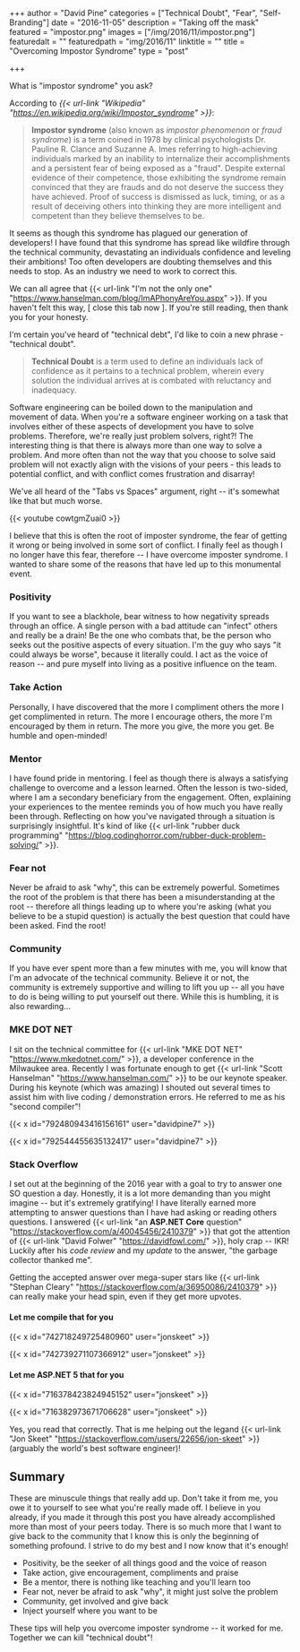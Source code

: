 +++
author = "David Pine"
categories = ["Technical Doubt", "Fear", "Self-Branding"]
date = "2016-11-05"
description = "Taking off the mask"
featured = "impostor.png"
images = ["/img/2016/11/impostor.png"]
featuredalt = ""
featuredpath = "img/2016/11"
linktitle = ""
title = "Overcoming Impostor Syndrome"
type = "post"

+++

What is "impostor syndrome" you ask?

According to <cite>{{< url-link "Wikipedia" "https://en.wikipedia.org/wiki/Impostor_syndrome" >}}</cite>:

>**Impostor syndrome** (also known as *impostor phenomenon* or *fraud syndrome*) is a term coined in 1978 by clinical psychologists Dr. Pauline R. Clance and Suzanne A.
> Imes referring to high-achieving individuals marked by an inability to internalize their accomplishments and a persistent fear of being exposed as a "fraud".
> Despite external evidence of their competence, those exhibiting the syndrome remain convinced that they are frauds and do not deserve the success they have achieved.
> Proof of success is dismissed as luck, timing, or as a result of deceiving others into thinking they are more intelligent and competent than they believe themselves to be.

It seems as though this syndrome has plagued our generation of developers! I have found that this syndrome has spread like wildfire through the
technical community, devastating an individuals confidence and leveling their ambitions! Too often developers are doubting themselves and this needs to stop. As an
industry we need to work to correct this.

We can all agree that {{< url-link "I'm not the only one" "https://www.hanselman.com/blog/ImAPhonyAreYou.aspx" >}}. If you haven't felt this way, [ close this tab now ]. If you're still
reading, then thank you for your honesty.

I'm certain you've heard of "technical debt", I'd like to coin a new phrase - "technical doubt".

>**Technical Doubt** is a term used to define an individuals lack of confidence as it pertains to a technical problem, wherein every solution the individual arrives at is
> combated with reluctancy and inadequacy.

Software engineering can be boiled down to the manipulation and movement of data. When you're a software engineer working on a task that involves either of these aspects of development you have to solve problems. Therefore, we're really just problem solvers, right?! The interesting thing is that there is always more than one way to solve a problem. And more often than not the way that you choose to solve said problem will not exactly align with the visions of your peers - this leads to potential conflict, and with conflict comes frustration and disarray!

We've all heard of the "Tabs vs Spaces" argument, right -- it's somewhat like that but much worse.

{{< youtube cowtgmZuai0 >}}

I believe that this is often the root of imposter syndrome, the fear of getting it wrong or being involved in some sort of conflict. I finally feel as though I no longer have this
fear, therefore -- I have overcome imposter syndrome. I wanted to share some of the reasons that have led up to this monumental event.

### Positivity

If you want to see a blackhole, bear witness to how negativity spreads through an office. A single person with a bad attitude can "infect" others and really be a drain! Be the one who combats that, be the person who seeks out the positive aspects of every situation. I'm the guy who says "it could always be worse", because it literally could. I act as the voice of reason -- and pure myself into living as a positive influence on the team.

### Take Action

Personally, I have discovered that the more I compliment others the more I get complimented in return. The more I encourage others, the more I'm encouraged by them in return. The more you give, the more you get. Be humble and open-minded!

### Mentor

I have found pride in mentoring. I feel as though there is always a satisfying challenge to overcome and a lesson learned. Often the lesson is two-sided, where I am a secondary beneficiary from the engagement. Often, explaining your experiences to the mentee reminds you of how much you have really been through. Reflecting on how you've navigated through a situation is surprisingly insightful. It's kind of like {{< url-link "rubber duck programming" "https://blog.codinghorror.com/rubber-duck-problem-solving/" >}}.

### Fear not

Never be afraid to ask "why", this can be extremely powerful. Sometimes the root of the problem is that there has been a misunderstanding at the root -- therefore all things leading up to where you're asking (what you believe to be a stupid question) is actually the best question that could have been asked. Find the root!

### Community

If you have ever spent more than a few minutes with me, you will know that I'm an advocate of the technical community. Believe it or not, the community is extremely supportive and willing to lift you up -- all you have to do is being willing to put yourself out there. While this is humbling, it is also rewarding...

### MKE DOT NET

I sit on the technical committee for {{< url-link "MKE DOT NET" "https://www.mkedotnet.com/" >}}, a developer conference in the Milwaukee area. Recently I was fortunate enough to get {{< url-link "Scott Hanselman" "https://www.hanselman.com/" >}} to be our keynote speaker. During his keynote (which was amazing) I shouted out several times to assist him with live coding / demonstration errors. He referred to me as his "second compiler"!

{{< x id="792480943416156161" user="davidpine7" >}}

{{< x id="792544455635132417" user="davidpine7" >}}

### Stack Overflow

I set out at the beginning of the 2016 year with a goal to try to answer one SO question a day. Honestly, it is a lot more demanding than you might imagine -- but it's extremely gratifying! I have literally earned more attempting to answer questions than I have had asking or reading others questions. I answered {{< url-link "an **ASP.NET Core** question" "https://stackoverflow.com/a/40045456/2410379" >}} that got the attention of {{< url-link "David Folwer" "https://davidfowl.com/" >}}, holy crap -- IKR! Luckily after his *code review* and my *update* to the answer, "the garbage collector thanked me".

Getting the accepted answer over mega-super stars like {{< url-link "Stephan Cleary" "https://stackoverflow.com/a/36950086/2410379" >}} can really make your head spin, even if they get more upvotes.

#### Let me compile that for you

{{< x id="742718249725480960" user="jonskeet" >}}

{{< x id="742739271107366912" user="jonskeet" >}}

#### Let me ASP.NET 5 that for you

{{< x id="716378423824945152" user="jonskeet" >}}

{{< x id="716382973671706628" user="jonskeet" >}}

Yes, you read that correctly. That is me helping out the legand {{< url-link "Jon Skeet" "https://stackoverflow.com/users/22656/jon-skeet" >}} (arguably the world's best software engineer)!

## Summary

These are minuscule things that really add up. Don't take it from me, you owe it to yourself to see what you're really made off. I believe in you already, if you made it through this post you have already accomplished more than most of your peers today. There is so much more that I want to give back to the community that I know this is only the beginning of something profound. I strive to do my best and I now know that it's enough!

- Positivity, be the seeker of all things good and the voice of reason
- Take action, give encouragement, compliments and praise
- Be a mentor, there is nothing like teaching and you'll learn too
- Fear not, never be afraid to ask "why", it might just solve the problem
- Community, get involved and give back
- Inject yourself where you want to be

These tips will help you overcome imposter syndrome -- it worked for me. Together we can kill "technical doubt"!

